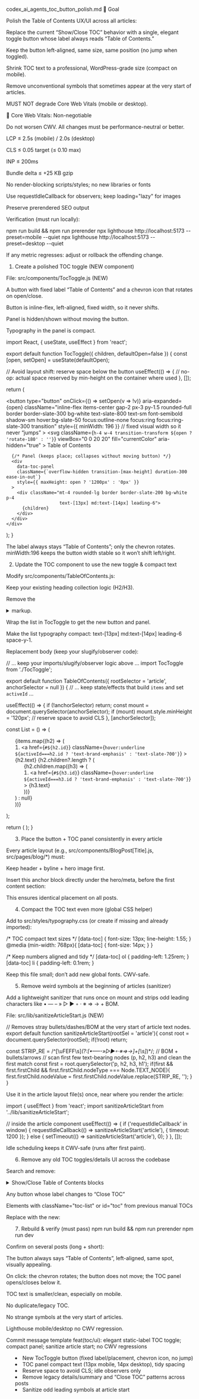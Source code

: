 codex_ai_agents_toc_button_polish.md
🎯 Goal

Polish the Table of Contents UX/UI across all articles:

Replace the current “Show/Close TOC” behavior with a single, elegant toggle button whose label always reads “Table of Contents.”

Keep the button left-aligned, same size, same position (no jump when toggled).

Shrink TOC text to a professional, WordPress-grade size (compact on mobile).

Remove unconventional symbols that sometimes appear at the very start of articles.

MUST NOT degrade Core Web Vitals (mobile or desktop).

🚨 Core Web Vitals: Non-negotiable

Do not worsen CWV. All changes must be performance-neutral or better.

LCP ≤ 2.5s (mobile) / 2.0s (desktop)

CLS ≤ 0.05 target (≤ 0.10 max)

INP ≤ 200ms

Bundle delta ≤ +25 KB gzip

No render-blocking scripts/styles; no new libraries or fonts

Use requestIdleCallback for observers; keep loading="lazy" for images

Preserve prerendered SEO output

Verification (must run locally):

npm run build && npm run prerender
npx lighthouse http://localhost:5173 --preset=mobile --quiet
npx lighthouse http://localhost:5173 --preset=desktop --quiet


If any metric regresses: adjust or rollback the offending change.

1) Create a polished TOC toggle (NEW component)

File: src/components/TocToggle.js (NEW)

A button with fixed label “Table of Contents” and a chevron icon that rotates on open/close.

Button is inline-flex, left-aligned, fixed width, so it never shifts.

Panel is hidden/shown without moving the button.

Typography in the panel is compact.

import React, { useState, useEffect } from 'react';

export default function TocToggle({ children, defaultOpen=false }) {
  const [open, setOpen] = useState(defaultOpen);

  // Avoid layout shift: reserve space below the button
  useEffect(() => {
    // no-op: actual space reserved by min-height on the container where used
  }, []);

  return (
    <div className="w-full" data-toc-toggle>
      <button
        type="button"
        onClick={() => setOpen(v => !v)}
        aria-expanded={open}
        className="inline-flex items-center gap-2 px-3 py-1.5
                   rounded-full border border-slate-300 bg-white
                   text-slate-800 text-sm font-semibold
                   shadow-sm hover:bg-slate-50 focus:outline-none focus:ring
                   focus:ring-slate-300 transition"
        style={{ minWidth: 196 }} // fixed visual width so it never “jumps”
      >
        <svg
          className={`h-4 w-4 transition-transform ${open ? 'rotate-180' : ''}`}
          viewBox="0 0 20 20" fill="currentColor" aria-hidden="true"
        >
          <path d="M5.23 7.21a.75.75 0 011.06.02L10 10.94l3.71-3.71a.75.75 0 111.06 1.06l-4.24 4.24a.75.75 0 01-1.06 0L5.21 8.29a.75.75 0 01.02-1.08z"/>
        </svg>
        <span>Table of Contents</span>
      </button>

      {/* Panel (keeps place; collapses without moving button) */}
      <div
        data-toc-panel
        className={`overflow-hidden transition-[max-height] duration-300 ease-in-out`}
        style={{ maxHeight: open ? '1200px' : '0px' }}
      >
        <div className="mt-4 rounded-lg border border-slate-200 bg-white p-4
                        text-[13px] md:text-[14px] leading-6">
          {children}
        </div>
      </div>
    </div>
  );
}


The label always stays “Table of Contents”; only the chevron rotates.
minWidth:196 keeps the button width stable so it won’t shift left/right.

2) Update the TOC component to use the new toggle & compact text

Modify src/components/TableOfContents.js:

Keep your existing heading collection logic (H2/H3).

Remove the <details>/<summary> markup.

Wrap the list in TocToggle to get the new button and panel.

Make the list typography compact: text-[13px] md:text-[14px] leading-6 space-y-1.

Replacement body (keep your slugify/observer code):

// … keep your imports/slugify/observer logic above …
import TocToggle from './TocToggle';

export default function TableOfContents({ rootSelector = 'article', anchorSelector = null }) {
  // … keep state/effects that build `items` and set `activeId` …

  useEffect(() => {
    if (!anchorSelector) return;
    const mount = document.querySelector(anchorSelector);
    if (mount) mount.style.minHeight = '120px'; // reserve space to avoid CLS
  }, [anchorSelector]);

  const List = () => (
    <nav aria-label="Table of contents" data-toc>
      <ol className="pl-5 list-decimal space-y-1">
        {items.map((h2) => (
          <li key={h2.id}>
            <a
              href={`#${h2.id}`}
              className={`hover:underline ${activeId===h2.id ? 'text-brand-emphasis' : 'text-slate-700'}`}
            >
              {h2.text}
            </a>
            {h2.children?.length ? (
              <ol className="pl-5 list-decimal mt-1 space-y-1">
                {h2.children.map((h3) => (
                  <li key={h3.id}>
                    <a
                      href={`#${h3.id}`}
                      className={`hover:underline ${activeId===h3.id ? 'text-brand-emphasis' : 'text-slate-700'}`}
                    >
                      {h3.text}
                    </a>
                  </li>
                ))}
              </ol>
            ) : null}
          </li>
        ))}
      </ol>
    </nav>
  );

  return (
    <TocToggle defaultOpen={false}>
      <List />
    </TocToggle>
  );
}

3) Place the button + TOC panel consistently in every article

Every article layout (e.g., src/components/BlogPost[Title].js, src/pages/blog/*) must:

Keep header + byline + hero image first.

Insert this anchor block directly under the hero/meta, before the first content section:

<div id="toc-anchor" className="mb-8" />
<TableOfContents rootSelector="article" anchorSelector="#toc-anchor" />


This ensures identical placement on all posts.

4) Compact the TOC text even more (global CSS helper)

Add to src/styles/typography.css (or create if missing and already imported):

/* TOC compact text sizes */
[data-toc] { font-size: 13px; line-height: 1.55; }
@media (min-width: 768px){ [data-toc] { font-size: 14px; } }

/* Keep numbers aligned and tidy */
[data-toc] ol { padding-left: 1.25rem; }
[data-toc] li { padding-left: 0.1rem; }


Keep this file small; don’t add new global fonts. CWV-safe.

5) Remove weird symbols at the beginning of articles (sanitizer)

Add a lightweight sanitizer that runs once on mount and strips odd leading characters like • — – » ▷ ▶ ◦ · ※ ⇒ → + BOM.

File: src/lib/sanitizeArticleStart.js (NEW)

// Removes stray bullets/dashes/BOM at the very start of article text nodes.
export default function sanitizeArticleStart(rootSel = 'article'){
  const root = document.querySelector(rootSel);
  if(!root) return;

  const STRIP_RE = /^[\uFEFF\s]*(?:[•—–\-»▷▶◦·※⇒→]+[\s]*)*/; // BOM + bullets/arrows
  // scan first few text-bearing nodes (p, h2, h3) and clean the first match
  const first = root.querySelector('p, h2, h3, h1');
  if(first && first.firstChild && first.firstChild.nodeType === Node.TEXT_NODE){
    first.firstChild.nodeValue = first.firstChild.nodeValue.replace(STRIP_RE, '');
  }
}


Use it in the article layout file(s) once, near where you render the article:

import { useEffect } from 'react';
import sanitizeArticleStart from '../lib/sanitizeArticleStart';

// inside the article component
useEffect(() => {
  if ('requestIdleCallback' in window) {
    requestIdleCallback(() => sanitizeArticleStart('article'), { timeout: 1200 });
  } else {
    setTimeout(() => sanitizeArticleStart('article'), 0);
  }
}, []);


Idle scheduling keeps it CWV-safe (runs after first paint).

6) Remove any old TOC toggles/details UI across the codebase

Search and remove:

<details className="md:hidden ..."> / <summary>Show/Close Table of Contents blocks

Any button whose label changes to “Close TOC”

Elements with className="toc-list" or id="toc" from previous manual TOCs

Replace with the new:

<div id="toc-anchor" className="mb-8" />
<TableOfContents rootSelector="article" anchorSelector="#toc-anchor" />

7) Rebuild & verify (must pass)
npm run build && npm run prerender
npm run dev


Confirm on several posts (long + short):

The button always says “Table of Contents”, left-aligned, same spot, visually appealing.

On click: the chevron rotates; the button does not move; the TOC panel opens/closes below it.

TOC text is smaller/clean, especially on mobile.

No duplicate/legacy TOC.

No strange symbols at the very start of articles.

Lighthouse mobile/desktop no CWV regression.

Commit message template
feat(toc/ui): elegant static-label TOC toggle; compact panel; sanitize article start; no CWV regressions

- New TocToggle button (fixed label/placement, chevron icon, no jump)
- TOC panel compact text (13px mobile, 14px desktop), tidy spacing
- Reserve space to avoid CLS; idle observers only
- Remove legacy details/summary and “Close TOC” patterns across posts
- Sanitize odd leading symbols at article start